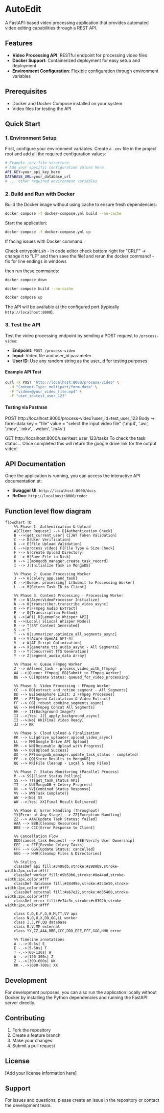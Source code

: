 # AutoEdit

A FastAPI-based video processing application that provides automated video editing capabilities through a REST API.

## Features

- **Video Processing API**: RESTful endpoint for processing video files
- **Docker Support**: Containerized deployment for easy setup and deployment
- **Environment Configuration**: Flexible configuration through environment variables

## Prerequisites

- Docker and Docker Compose installed on your system
- Video files for testing the API

## Quick Start

### 1. Environment Setup

First, configure your environment variables. Create a `.env` file in the project root and add all the required configuration values:

```bash
# Example .env file structure
# Add your specific configuration values here
API_KEY=your_api_key_here
DATABASE_URL=your_database_url
# ... other required environment variables
```

### 2. Build and Run with Docker

Build the Docker image without using cache to ensure fresh dependencies:

```bash
docker compose -f docker-compose.yml build --no-cache
```

Start the application:

```bash
docker compose -f docker-compose.yml up
```

If facing issues with Docker command:

Check entrypoint.sh - In code editor check bottom right for "CRLF" -> change it to "LF" and then save the file!
and rerun the docker command! - fix for line endings in windows

then run these commands:

```bash
docker compose down

docker compose build --no-cache

docker compose up
```

The API will be available at the configured port (typically `http://localhost:8000`).

### 3. Test the API

Test the video processing endpoint by sending a POST request to `/process-video`:

- **Endpoint**: `POST /process-video`
- **Input**: Video file and user_id parameter
- **User ID**: Use any random string as the user_id for testing purposes

#### Example API Test

```bash
curl -X POST "http://localhost:8000/process-video" \
  -H "Content-Type: multipart/form-data" \
  -F "video=@your_video_file.mp4" \
  -F "user_id=test_user_123"
```
#### Testing via Postman
POST http://localhost:8000/process-video?user_id=test_user_123
Body -> form-data
key = "file"
value = "select the input video file" ('.mp4', '.avi', '.mov', '.mkv', '.webm', '.m4v')

GET http://localhost:8000/user/test_user_123/tasks
To check the task status... Once completed this will return the google drive link for the output video!

## API Documentation

Once the application is running, you can access the interactive API documentation at:
- **Swagger UI**: `http://localhost:8000/docs`
- **ReDoc**: `http://localhost:8000/redoc`


## Function level flow diagram

```mermaid
flowchart TD
    %% Phase 1: Authentication & Upload
    A[Client Request] --> B{Authentication Check}
    B -->|get_current_user| C[JWT Token Validation]
    C --> D[User Verification]
    D --> E[File Upload Validation]
    E -->|process_video| F[File Type & Size Check]
    F --> G[Create Upload Directory]
    G --> H[Save File to Disk]
    H --> I[mongodb_manager.create_task_record]
    I --> J[Initialize Task in MongoDB]
    
    %% Phase 2: Queue Processing Worker
    J --> K[celery_app.send_task]
    K -->|Queue: processing| L[Submit to Processing Worker]
    L --> M[Return Task ID to Client]
    
    %% Phase 3: Content Processing - Processing Worker
    M --> N[AsyncVideoProcessor Initialize]
    N --> O[transcriber.transcribe_video_async]
    O --> P[FFmpeg Audio Extract]
    P --> Q{Transcription Method}
    Q -->|API| R[LemonFox Whisper API]
    Q -->|Local| S[Local Whisper Model]
    R --> T[SRT Content Generated]
    S --> T
    T --> U[summarizer.optimize_all_segments_async]
    U --> V[Azure OpenAI GPT-4]
    V --> W[AI Script Optimization]
    W --> X[generate_tts_audio_async - All Segments]
    X --> Y[Concurrent TTS Generation]
    Y --> Z[segment_audio_data Array]
    
    %% Phase 4: Queue FFmpeg Worker
    Z --> AA[send_task - process_video_with_ffmpeg]
    AA -->|Queue: ffmpeg| BB[Submit to FFmpeg Worker]
    BB --> CC[Update Status: queued_for_video_processing]
    
    %% Phase 5: Video Processing - FFmpeg Worker
    CC --> DD[extract_and_retime_segment - All Segments]
    DD --> EE[Semaphore Limit: 2 FFmpeg Processes]
    EE --> FF[Speed Calculation & Video Extract]
    FF --> GG[_robust_combine_segments_async]
    GG --> HH[FFmpeg Concat All Segments]
    HH --> II{Background Image?}
    II -->|Yes| JJ[_apply_background_async]
    II -->|No| KK[Final Video Ready]
    JJ --> KK
    
    %% Phase 6: Cloud Upload & Finalization
    KK --> LL[gdrive_uploader.upload_video_async]
    LL --> MM[Google Drive API Upload]
    MM --> NN[Resumable Upload with Progress]
    NN --> OO[Upload Success]
    OO --> PP[mongodb_manager.update_task_status - completed]
    PP --> QQ[Store Results in MongoDB]
    QQ --> RR[File Cleanup - Local & Temp Files]
    
    %% Phase 7: Status Monitoring (Parallel Process)
    M --> SS[Client Status Polling]
    SS --> TT[get_task_status API]
    TT --> UU[MongoDB + Celery Progress]
    UU --> VV[Combined Status Response]
    VV --> WW{Task Complete?}
    WW -->|No| SS
    WW -->|Yes| XX[Final Result Delivered]
    
    %% Phase 8: Error Handling (Throughout)
    YY[Error at Any Stage] --> ZZ[Exception Handling]
    ZZ --> AAA[Update Task Status: failed]
    AAA --> BBB[Cleanup Resources]
    BBB --> CCC[Error Response to Client]
    
    %% Cancellation Flow
    DDD[cancel_task Request] --> EEE[Verify User Ownership]
    EEE --> FFF[Revoke Celery Tasks]
    FFF --> GGG[Update Status: cancelled]
    GGG --> HHH[Cleanup Files & Directories]
    
    %% Styling
    classDef api fill:#3498db,stroke:#2980b9,stroke-width:2px,color:#fff
    classDef worker fill:#9b59b6,stroke:#8e44ad,stroke-width:2px,color:#fff
    classDef database fill:#34495e,stroke:#2c3e50,stroke-width:2px,color:#fff
    classDef external fill:#e67e22,stroke:#d35400,stroke-width:2px,color:#fff
    classDef error fill:#e74c3c,stroke:#c0392b,stroke-width:2px,color:#fff
    
    class C,D,E,F,G,H,M,TT,VV api
    class N,O,U,X,DD,GG,LL worker
    class I,J,PP,QQ database
    class R,V,MM external
    class YY,ZZ,AAA,BBB,CCC,DDD,EEE,FFF,GGG,HHH error
    
    %% Timeline annotations
    A -.->|0-5s| E
    E -.->|5-60s| T
    T -.->|60-120s| W
    W -.->|120-300s| Z
    Z -.->|300-600s| KK
    KK -.->|600-700s| XX
```
## Development

For development purposes, you can also run the application locally without Docker by installing the Python dependencies and running the FastAPI server directly.

## Contributing

1. Fork the repository
2. Create a feature branch
3. Make your changes
4. Submit a pull request

## License

[Add your license information here]

## Support


For issues and questions, please create an issue in the repository or contact the development team.
